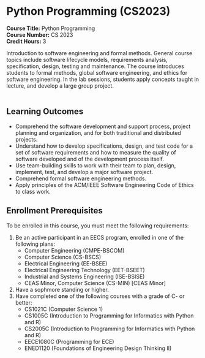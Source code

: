 # Python Programming (CS2023)

**Course Title:** Python Programming <br>
**Course Number:** CS 2023 <br>
**Credit Hours:** 3 <br>

Introduction to software engineering and formal methods. General course topics include software lifecycle models, requirements analysis, specification, design, testing and maintenance. The course introduces students to formal methods, global software engineering, and ethics for software engineering. In the lab sessions, students apply concepts taught in lecture, and develop a large group project. <br /><br />

## Learning Outcomes

* Comprehend the software development and support process, project planning and organization, and for both traditional and distributed projects.
* Understand how to develop specifications, design, and test code for a set of software requirements and how to measure the quality of software developed and of the development process itself.
* Use team-building skills to work with their team to plan, design, implement, test, and develop a major software project.
* Comprehend formal software engineering methods.
* Apply principles of the ACM/IEEE Software Engineering Code of Ethics to class work.

## Enrollment Prerequisites

To be enrolled in this course, you must meet the following requirements:

1. Be an active participant in an EECS program, enrolled in one of the following plans:
   - Computer Engineering (CMPE-BSCOM)
   - Computer Science (CS-BSCS)
   - Electrical Engineering (EE-BSEE)
   - Electrical Engineering Technology (EET-BSEET)
   - Industrial and Systems Engineering (ISE-BSISE)
   - CEAS Minor, Computer Science (CS-MIN) [CEAS Minor]
2. Have a sophmore standing or higher.
3. Have completed **one** of the following courses with a grade of C- or better:
   - CS1021C (Computer Science 1)
   - CS1005C (Introduction to Programming for Informatics with Python and R)
   - CS2005C (Introduction to Programming for Informatics with Python and R)
   - EECE1080C (Programming for ECE)
   - ENED1120 (Foundations of Engineering Design Thinking II)